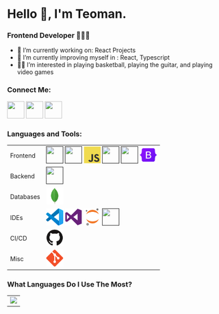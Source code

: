 # Hello 👋, I'm Teoman.

### Frontend Developer 🧑🏻‍💻

- 🔭 I’m currently working on: React Projects
- 🌱 I’m currently improving myself in : React, Typescript
- 👨‍💻 I’m interested in playing basketball, playing the guitar, and playing video games
### Connect Me:

<a href="https://www.linkedin.com/in/teomankirma/"><img src="https://www.vectorlogo.zone/logos/linkedin/linkedin-icon.svg" width="40" height="40"/></a>
<a href="https://twitter.com/teomankirma"><img src="https://www.vectorlogo.zone/logos/twitter/twitter-tile.svg" width="40" height="40"/></a>
<a href="mailto:teomankirma@gmail.com"><img src="https://brandeps.com/logo-download/G/Gmail-logo-vector-01.svg" width="40" height="40"/></a>

### Languages and Tools:

<table>
     <tr>
        <td>Frontend</td>
        <td>
            <a href=""><img src="https://www.vectorlogo.zone/logos/w3_html5/w3_html5-icon.svg" width="40" height="40"/></a>
            <a href=""><img src="https://www.vectorlogo.zone/logos/w3_css/w3_css-icon.svg" width="40" height="40"/></a>
            <a href=""><img src="https://github.com/devicons/devicon/blob/master/icons/javascript/javascript-original.svg" width="40" height="40"/></a>
            <a href=""><img src="https://www.vectorlogo.zone/logos/typescriptlang/typescriptlang-icon.svg" width="40" height="40"/></a>
            <a href=""><img src="https://www.vectorlogo.zone/logos/reactjs/reactjs-icon.svg" width="40" height="40"/></a>
            <a href=""><img src="https://github.com/devicons/devicon/blob/master/icons/bootstrap/bootstrap-original.svg" width="40" height="40"/></a>
        </td>
    </tr>
     <tr>
        <td>Backend</td>
        <td>
            <a href=""><img src="https://www.vectorlogo.zone/logos/nodejs/nodejs-icon.svg" width="40" height="40"/></a>
        </td>
    </tr>
      <tr>
        <td>Databases</td>
        <td>
            <a href=""><img src="https://github.com/devicons/devicon/blob/master/icons/mongodb/mongodb-original.svg" width="40" height="40"/></a>
        </td>
    </tr>
       <tr>
        <td>IDEs</td>
        <td>
            <a href=""><img src="https://github.com/devicons/devicon/blob/v2.13.0/icons/vscode/vscode-original.svg" width="40" height="40"/></a>
              <a href=""><img src="https://github.com/devicons/devicon/blob/master/icons/visualstudio/visualstudio-plain.svg" width="40" height="40"/></a>
            <a href=""><img src="https://github.com/devicons/devicon/blob/master/icons/jupyter/jupyter-original.svg" width="40" height="40"/></a>
            <a href=""><img src="https://brandeps.com/logo-download/I/Intellij-Idea-logo-vector-01.svg" width="40" height="40"/></a>
        </td>
    </tr>
    <tr>
        <td>CI/CD</td>
        <td>
            <a href=""><img src="https://github.com/devicons/devicon/blob/v2.13.0/icons/github/github-original.svg" width="40" height="40"/></a>
        </td>
    </tr>
    <tr>
        <td>Misc</td>
        <td>
            <a href=""><img src="https://github.com/devicons/devicon/blob/v2.13.0/icons/git/git-original.svg" width="40" height="40"/></a>
        </td>
    </tr>
</table>

### What Languages Do I Use The Most?

<table>
      <tr>
        <td>
            <img src="https://github-readme-stats.vercel.app/api/top-langs/?username=teomankirma"/>
        </td>
     </tr>
   </table>
     
